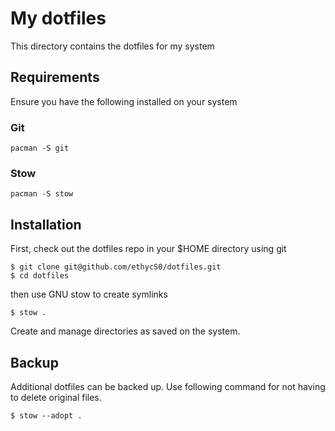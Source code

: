 # My dotfiles

This directory contains the dotfiles for my system

## Requirements

Ensure you have the following installed on your system

### Git

```
pacman -S git
```

### Stow

```
pacman -S stow
```

## Installation

First, check out the dotfiles repo in your $HOME directory using git

```
$ git clone git@github.com/ethycS0/dotfiles.git
$ cd dotfiles
```

then use GNU stow to create symlinks

```
$ stow .
```
Create and manage directories as saved on the system.

## Backup

Additional dotfiles can be backed up.
Use following command for not having to delete original files.

```
$ stow --adopt .
```
